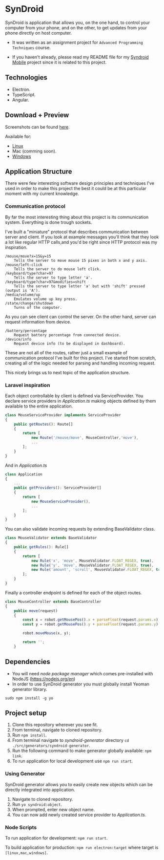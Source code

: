 # SynDroid

SynDroid is application that allows you, on the one hand, to control your computer from your phone, and on the other, to get updates from your phone directly on host computer.

- It was written as an assignment project for `Advanced Programming Techniques` course.

- If you haven't already, please read my README file for my [Syndroid Mobile](https://github.com/aleksa-sukovic/syndroid-mobile) project since it is related to this project.

## Technologies
- Electron.
- TypeScript.
- Angular.

## Download + Preview

Screenshots can be found [here](https://ibb.co/album/goZpFa).

Available for:
- [Linux](https://drive.google.com/file/d/1ymBQ8ui9hZS7WfDUVaF-V-kH9EdJV3Yx/view?usp=sharing)
- Mac (comming soon).
- [Windows](https://drive.google.com/file/d/1U77dXMBlpvv8kOslpkKcNYS6tRbUfUYf/view?usp=sharing)

## Application Structure

There were few interesting software design principles and techniques I've used in order to make this project the best it could be at this particular moment with my current knowledge.

### Communication protocol

By far the most interesting thing about this project is its communication system. Everything is done trough sockets.

I've built a "miniature" protocol that describes communication between server and client. If you look at example messages you'll think that they look a lot like regular HTTP calls,and you'd be right since HTTP protocol was my inspiration.
   
    /mouse/move?x=15&y=15
        Tells the server to move mouse 15 pixes in both x and y axis.
    /mouse/left-click
        Tells the server to do mouse left click.
    /keyboard/type?char=97
        Tells the server to type letter 'a'.
    /keyboard/type?char=97&modifies=shift
        Tells the server to type letter 'a' but with 'shift' pressed (output is 'A').
    /media/volume/up
        Emulates volume up key press.
    /state/change/shutdown
        Turns of the computer.

As you can see client can control the server. On the other hand, server can request information from device.

    /battery/percentage
        Request battery percentage from connected device.
    /device/info
        Request device info (to be displayed in dashboard).

These are not all of the routes, rather just a small example of communication protocol I've built for this project. I've started from scratch, creating all of the logic needed for parsing and handling incoming request.

This nicely brings us to next topic of the application structure.

### Laravel inspiration

Each object controllable by client is defined via ServiceProvider. You declare service providers in *Application.ts* making objects defined by them available to the entire application. 

```typescript
class MouseServiceProvider implements ServiceProvider
{
    public getRoutes(): Route[]
    {
        return [
            new Route('/mouse/move', MouseController,'move'),
            ...
        ];
    }
}
```

And in *Application.ts*

```typescript 
class Application
{
    ...
    public getProviders(): ServiceProvider[]
    {
        return [
            new MouseServiceProvider(),
            ...
        ];
    }
}
```

You can also validate incoming requests by extending BaseValidator class.

```javascript
class MouseValidator extends BaseValidator
{
    public getRules(): Rule[]
    {
        return [
            new Rule('x', 'move', MouseValidator.FLOAT_REGEX, true),
            new Rule('y', 'move', MouseValidator.FLOAT_REGEX, true),
            new Rule('amount', 'scroll', MouseValidator.FLOAT_REGEX, true),
        ];
    }
}
```

Finally a controller endpoint is defined for each of the object routes.

```javascript
class MouseController extends BaseController 
{
    public move(request) 
    {
        const x = robot.getMousePos().x + parseFloat(request.params.x);
        const y = robot.getMousePos().y + parseFloat(request.params.y);

        robot.moveMouse(x, y);

        return '';
    }
```

## Dependencies
* You will need *node package manager* which comes pre-installed with NodeJS (https://nodejs.org/en)
* In order to use SynDroid generator you must globally install Yeoman generator library.
```
sudo npm install -g yo
```

## Project setup

1. Clone this repository wherever you see fit.
2. From terminal, navigate to cloned repository.
3. Run `npm install`.
4. From terminal navigate to *syndroid-generator* directory `cd ./src/generators/syndroid-generator`.
5. Run the following command to make generator globally available: `npm link`.
6. To run application for local development use `npm run start`.

### Using Generator
SynDroid generator allows you to easily create new objects which can be directly integrated into application.

1. Navigate to cloned repository.
2. Run `yo syndroid:object`.
3. When prompted, enter new object name.
4. You can now add newly created service provider to *Application.ts*.

### Node Scripts
To run application for development: `npm run start`.

To build application for production: `npm run electron:target` where target is `[linux,mac,windows]`.
